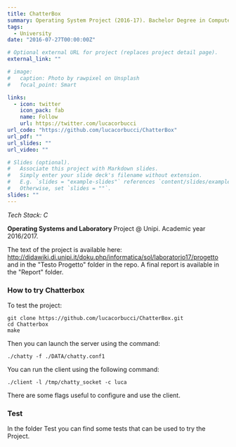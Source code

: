 ```yaml
---
title: ChatterBox
summary: Operating System Project (2016-17). Bachelor Degree in Computer Science @ University of Pisa.
tags:
  - University
date: "2016-07-27T00:00:00Z"

# Optional external URL for project (replaces project detail page).
external_link: ""

# image:
#   caption: Photo by rawpixel on Unsplash
#   focal_point: Smart

links:
  - icon: twitter
    icon_pack: fab
    name: Follow
    url: https://twitter.com/lucacorbucci
url_code: "https://github.com/lucacorbucci/ChatterBox"
url_pdf: ""
url_slides: ""
url_video: ""

# Slides (optional).
#   Associate this project with Markdown slides.
#   Simply enter your slide deck's filename without extension.
#   E.g. `slides = "example-slides"` references `content/slides/example-slides.md`.
#   Otherwise, set `slides = ""`.
slides: ""
---
```


<em>Tech Stack: C</em>

**Operating Systems and Laboratory** Project @ Unipi.
Academic year 2016/2017.

The text of the project is available here: http://didawiki.di.unipi.it/doku.php/informatica/sol/laboratorio17/progetto and in the "Testo Progetto" folder in the repo.
A final report is available in the "Report" folder.

### How to try Chatterbox

To test the project:

```
git clone https://github.com/lucacorbucci/ChatterBox.git
cd Chatterbox
make
```

Then you can launch the server using the command:

```
./chatty -f ./DATA/chatty.conf1
```

You can run the client using the following command:

```
./client -l /tmp/chatty_socket -c luca
```

There are some flags useful to configure and use the client.

### Test

In the folder Test you can find some tests that can be used to try the Project.
